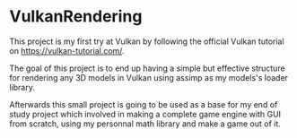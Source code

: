 # VulkanRendering
This project is my first try at Vulkan by following the official Vulkan tutorial on https://vulkan-tutorial.com/.

The goal of this project is to end up having a simple but effective structure for rendering any 3D models in Vulkan using assimp as my models's loader library.

Afterwards this small project is going to be used as a base for my end of study project which involved in making a complete game engine with GUI from scratch, using my personnal math library and make a game out of it.
